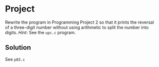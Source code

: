 # Project

Rewrite the program in Programming Project 2 so that it prints the reversal of
a three-digit number without using arithmetic to split the number into digits.
*Hint:* See the `upc.c` program.

## Solution

See `p03.c`
